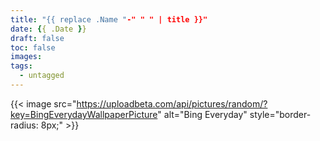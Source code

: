 ```yaml
---
title: "{{ replace .Name "-" " " | title }}"
date: {{ .Date }}
draft: false
toc: false
images:
tags:
  - untagged
---
```


{{< image
src="https://uploadbeta.com/api/pictures/random/?key=BingEverydayWallpaperPicture"
alt="Bing Everyday"
style="border-radius: 8px;" >}}
